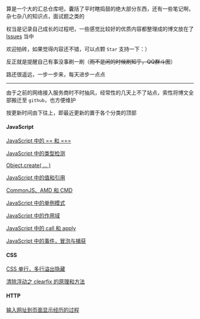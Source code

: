 算是一个大的汇总仓库吧，囊括了平时瞎捣鼓的绝大部分东西，还有一些笔记啊，杂七杂八的知识点，面试题之类的

权当是记录自己成长的过程吧，一些感觉比较好的优质内容都整理成的博文放在了 [Issues](https://github.com/heptaluan/blog/issues) 当中

欢迎拍砖，如果觉得内容还不错，可以点颗 `Star` 支持一下：）

反正就是提醒自己有事没事刷一刷（~~而不是闲的时候刷知乎，QQ群斗图~~）

路还很遥远，一步一步来，每天进步一点点

----

由于之前的网络接入服务商时不时抽风，经常性的几天上不了站点，索性将博文全部搬迁至 `github`，也方便维护

按更新时间由下往上，即最近更新的置于各个分类的顶部

#### JavaScript

[JavaScript 中的 == 和 ===](https://github.com/heptaluan/blog/blob/master/blog/js/09.md)

[JavaScript 中的类型检测](https://github.com/heptaluan/blog/blob/master/blog/js/08.md)

[Object.create( ... )](https://github.com/heptaluan/blog/blob/master/blog/js/07.md)

[JavaScript 中的值和引用](https://github.com/heptaluan/blog/blob/master/blog/js/06.md)

[CommonJS、AMD 和 CMD](https://github.com/heptaluan/blog/blob/master/blog/js/05.md)

[JavaScript 中的单例模式](https://github.com/heptaluan/blog/blob/master/blog/js/04.md)

[JavaScript 中的作用域](https://github.com/heptaluan/blog/blob/master/blog/js/03.md)

[JavaScript 中的 call 和 apply](https://github.com/heptaluan/blog/blob/master/blog/js/02.md)

[JavaScript 中的事件，冒泡与捕获](https://github.com/heptaluan/blog/blob/master/blog/js/01.md)



#### CSS

[CSS 单行，多行溢出隐藏](https://github.com/heptaluan/blog/blob/master/blog/css/02.md)

[清除浮动之 clearfix 的原理和方法](https://github.com/heptaluan/blog/blob/master/blog/css/01.md)



#### HTTP

[输入网址到页面显示经历的过程](https://github.com/heptaluan/blog/blob/master/blog/http/01.md)
